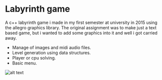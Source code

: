 # Labyrinth game
A c++ labyrinth game i made in my first semester at university in 2015 using the allegro graphics library. The original assignment was to make just a text based game, but i wanted to add some graphics into it and well i got carried away.
- Manage of images and midi audio files.
- Level generation using data structures.
- Player or cpu solving.
- Basic menu.

![alt text](https://lh3.googleusercontent.com/pfqLB69OxMPd94RBPCO4Bjk_oXvY2tE6x8-gEGHfWpl2R_KB9qQYfohR_5ZUkKjuxX8wqJZdUwx3UcqguWYZHSo4fYVb84fe7WGM0JuytqJiiQzv0aaecrJmKrzI-v4DhKxRbpqkEgz3ItBHM5-Iw8OLGr15p8YkYLglO97dBfa4vgYtNSioSxblx2enkkQNVDHn4j0UELkPsx5cC6v0uIPlKV6TIhC8jo6l6U5KhKjL86rwJf2vLoO5T2Yv7yhErwi9dNVUYYoA2x5sGdps0u7A8fMWBH6G2H75XepVq5EkXCarVAIb2AnbCdGd6oqfhAzdXQbHKuYyETINLbP_AChLmHmScjjIPC1kO965oteFzBs1C0eHh4hKnXqxR0ZLcVqa9fEWT2btVPJ22-KjznN2uLbMGLNcwe7iOIMETM2w_jrSX6edTpENZabuDaF7l1ttxShJ4mKCg7PU2y8N2o4vlnHfXNj-hdniAwM__FcsJJ_xOApYJzIRKggkuuBbauOvnvB6yak8RxgjOCWr4g7-67mApPslVyKvmMvsQ6anFfDLJarQ0QZLYoNO6dYZuREsI5zeDtwHC2Kb-7SUY6cWYSFzOT4-sRn1ljmw80vCPbsE4qhBuKHi1lW4nsTLWo9I1fUHBINEQDWA-rglQhodwJ42coY=s354-no)
